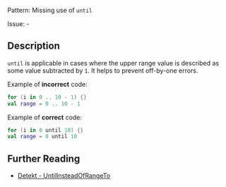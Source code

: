Pattern: Missing use of `until`

Issue: -

## Description

`until` is applicable in cases where the upper range value is described as some value subtracted by `1`. It helps to prevent off-by-one errors.

Example of **incorrect** code:

```kotlin
for (i in 0 .. 10 - 1) {}
val range = 0 .. 10 - 1
```

Example of **correct** code:

```kotlin
for (i in 0 until 10) {}
val range = 0 until 10
```

## Further Reading

* [Detekt - UntilInsteadOfRangeTo](https://arturbosch.github.io/detekt/style.html#untilinsteadofrangeto)